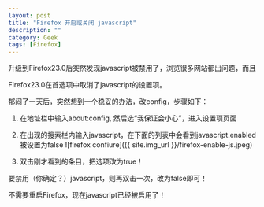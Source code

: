 ```yaml
---
layout: post
title: "Firefox 开启或关闭 javascript"
description: ""
category: Geek
tags: [Firefox]
---
```


升级到Firefox23.0后突然发现javascript被禁用了，浏览很多网站都出问题，而且

Firefox23.0在首选项中取消了javascript的设置项。

郁闷了一天后，突然想到一个稳妥的办法，改config，步骤如下：

1. 在地址栏中输入about:config, 然后选“我保证会小心”，进入设置项页面

2. 在出现的搜索栏内输入javascript，在下面的列表中会看到javascript.enabled被设置为false
![firefox confiure]({{ site.img_url }}/firefox-enable-js.jpeg)

3. 双击刚才看到的条目，把选项改为true！

要禁用（你确定？）javascript，则再双击一次，改为false即可！

不需要重启Firefox，现在javascript已经被启用了！
